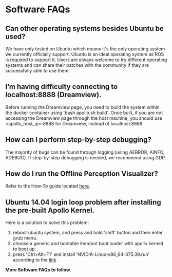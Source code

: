 # Software FAQs

## Can other operating systems besides Ubuntu be used?

We have only tested on Ubuntu which means it's the only operating system we currently officially support. Ubuntu is an ideal operating system as ROS is required to support it. Users are always welcome to try different operating systems and can share their patches with the community if they are successfully able to use them.

## I’m having difficulty connecting to localhost:8888 (Dreamview).

Before running the Dreamview page, you need to build the system within the docker container using 'bash apollo.sh build'. Once built, if you are not accessing the Dreamview page through the host machine, you should use <apollo_host_ip>:8888 for Dreamview, instead of localhost:8888.

## How can I perform step-by-step debugging?

The majority of bugs can be found through logging (using AERROR, AINFO, ADEBUG). If step-by-step debugging is needed, we recommend using GDP.

## How do I run the Offline Perception Visualizer?

Refer to the How-To guide located [here](https://github.com/ApolloAuto/apollo/blob/master/docs/howto/how_to_run_offline_perception_visualizer.md).

## Ubuntu 14.04 login loop problem after installing the pre-built Apollo Kernel.

Here is a solution to solve this problem:
1. reboot ubuntu system, and press and hold 'shift' button and then enter grub menu.
2. choose a generic and bootable item(not boot loader with apollo kernel) to boot up.
3. press 'Ctrl+Alt+F1' and install 'NVIDIA-Linux-x86_64-375.39.run' according to the [link](https://github.com/ApolloAuto/apollo/blob/master/docs/quickstart/apollo_2_0_hardware_system_installation_guide_v1.md) 


**More Software FAQs to follow.**
